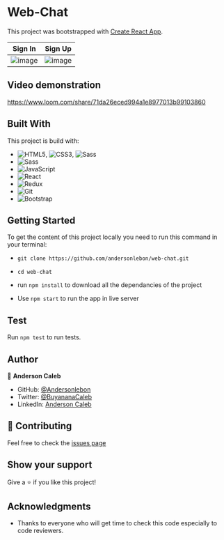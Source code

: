 # Web-Chat

This project was bootstrapped with [Create React App](https://github.com/facebook/create-react-app).

Sign In | Sign Up
-----|----
![image](https://user-images.githubusercontent.com/65068771/158721008-1e44f30e-2b72-403a-be66-50953f4bde8b.png) | ![image](https://user-images.githubusercontent.com/65068771/158721130-9c315713-88d9-43d4-8c60-a6e654a7051f.png)

## Video demonstration
https://www.loom.com/share/71da26eced994a1e8977013b99103860

## Built With

This project is build with:

- ![HTML5](https://img.shields.io/badge/-HTML5-000000?style=flat&logo=html5&logoColor=ffffff&labelColor=E34F26), ![CSS3](https://img.shields.io/badge/-CSS3-000000?style=flat&logo=css3&logoColor=ffffff&labelColor=1572B6), ![Sass](https://img.shields.io/badge/-Sass-000000?style=flat&logo=sass&logoColor=ffffff&labelColor=%23CC6699)
- ![Sass](https://img.shields.io/badge/-Sass-000000?style=flat&logo=sass&logoColor=ffffff&labelColor=%23CC6699)
- ![JavaScript](https://img.shields.io/badge/-JavaScript-000000?style=flat&logo=javascript)
- ![React](https://img.shields.io/badge/-React-000000?style=flat&logo=react)
- ![Redux](https://img.shields.io/badge/-Redux-000000?style=flat&logo=redux&logoColor=764ABC&labelColor=ffffff)
- ![Git](https://img.shields.io/badge/-Git-000000?style=flat&logo=git&logoColor=F05032&labelColor=ffffff)
- ![Bootstrap](https://img.shields.io/badge/-Bootstrap-000000?style=flat&logo=bootstrap&logoColor=ffffff&labelColor=563D7C)

## Getting Started

To get the content of this project locally you need to run this command in your terminal:

- `git clone https://github.com/andersonlebon/web-chat.git`
- `cd web-chat`
-  run `npm install` to download all the dependancies of the project

- Use `npm start` to run the app in live server

## Test

Run `npm test` to run tests.


## Author

👤 **Anderson Caleb**

- GitHub: [@Andersonlebon](https://github.com/andersonlebon)
- Twitter: [@BuyananaCaleb](https://twitter.com/BuyananaCaleb)
- LinkedIn: [Anderson Caleb](https://www.linkedin.com/in/anderson-caleb-915343209/)

## :handshake: Contributing

Feel free to check the [issues page](https://github.com/andersonlebon/web-chat/issues)

## Show your support

Give a :star: if you like this project!

## Acknowledgments

- Thanks to everyone who will get time to check this code especially to code reviewers.
